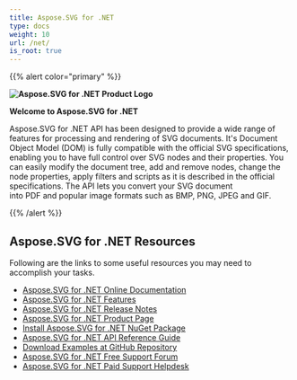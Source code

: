 ```yaml
---
title: Aspose.SVG for .NET 
type: docs
weight: 10
url: /net/
is_root: true
---
```


{{% alert color="primary" %}} 

**![Aspose.SVG for .NET Product Logo](home_1)**

**Welcome to Aspose.SVG for .NET**

Aspose.SVG for .NET API has been designed to provide a wide range of features for processing and rendering of SVG documents. It's Document Object Model (DOM) is fully compatible with the official SVG specifications, enabling you to have full control over SVG nodes and their properties. You can easily modify the document tree, add and remove nodes, change the node properties, apply filters and scripts as it is described in the official specifications. The API lets you convert your SVG document into PDF and popular image formats such as BMP, PNG, JPEG and GIF.

{{% /alert %}} 

## **Aspose.SVG for .NET Resources** 

Following are the links to some useful resources you may need to accomplish your tasks.

- [Aspose.SVG for .NET Online Documentation](/svg/net/)
- [Aspose.SVG for .NET Features](/svg/net/features-list/)
- [Aspose.SVG for .NET Release Notes](/svg/net/release-notes/)
- [Aspose.SVG for .NET Product Page](https://products.aspose.com/svg/net)
- [Install Aspose.SVG for .NET NuGet Package](https://www.nuget.org/packages/Aspose.SVG/)
- [Aspose.SVG for .NET API Reference Guide](https://apireference.aspose.com/net/svg)
- [Download Examples at GitHub Repository](https://github.com/aspose-svg/Aspose.SVG-for-.NET)
- [Aspose.SVG for .NET Free Support Forum](https://github.com/aspose-svg/Aspose.SVG-for-.NET)
- [Aspose.SVG for .NET Paid Support Helpdesk](https://helpdesk.aspose.com/)





